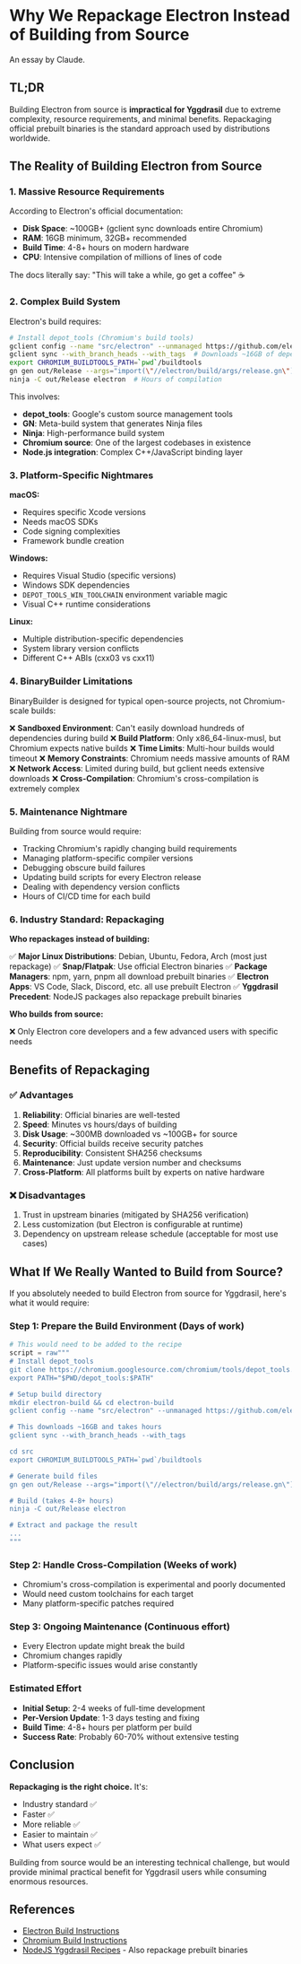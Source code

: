 # Why We Repackage Electron Instead of Building from Source

An essay by Claude.

## TL;DR

Building Electron from source is **impractical for Yggdrasil** due to extreme complexity, resource requirements, and minimal benefits. Repackaging official prebuilt binaries is the standard approach used by distributions worldwide.

## The Reality of Building Electron from Source

### 1. **Massive Resource Requirements**

According to Electron's official documentation:

- **Disk Space**: ~100GB+ (gclient sync downloads entire Chromium)
- **RAM**: 16GB minimum, 32GB+ recommended
- **Build Time**: 4-8+ hours on modern hardware
- **CPU**: Intensive compilation of millions of lines of code

The docs literally say: "This will take a while, go get a coffee" ☕

### 2. **Complex Build System**

Electron's build requires:

```bash
# Install depot_tools (Chromium's build tools)
gclient config --name "src/electron" --unmanaged https://github.com/electron/electron
gclient sync --with_branch_heads --with_tags  # Downloads ~16GB of dependencies
export CHROMIUM_BUILDTOOLS_PATH=`pwd`/buildtools
gn gen out/Release --args="import(\"//electron/build/args/release.gn\")"
ninja -C out/Release electron  # Hours of compilation
```

This involves:
- **depot_tools**: Google's custom source management tools
- **GN**: Meta-build system that generates Ninja files
- **Ninja**: High-performance build system
- **Chromium source**: One of the largest codebases in existence
- **Node.js integration**: Complex C++/JavaScript binding layer

### 3. **Platform-Specific Nightmares**

**macOS:**
- Requires specific Xcode versions
- Needs macOS SDKs
- Code signing complexities
- Framework bundle creation

**Windows:**
- Requires Visual Studio (specific versions)
- Windows SDK dependencies
- `DEPOT_TOOLS_WIN_TOOLCHAIN` environment variable magic
- Visual C++ runtime considerations

**Linux:**
- Multiple distribution-specific dependencies
- System library version conflicts
- Different C++ ABIs (cxx03 vs cxx11)

### 4. **BinaryBuilder Limitations**

BinaryBuilder is designed for typical open-source projects, not Chromium-scale builds:

❌ **Sandboxed Environment**: Can't easily download hundreds of dependencies during build
❌ **Build Platform**: Only x86_64-linux-musl, but Chromium expects native builds
❌ **Time Limits**: Multi-hour builds would timeout
❌ **Memory Constraints**: Chromium needs massive amounts of RAM
❌ **Network Access**: Limited during build, but gclient needs extensive downloads
❌ **Cross-Compilation**: Chromium's cross-compilation is extremely complex

### 5. **Maintenance Nightmare**

Building from source would require:

- Tracking Chromium's rapidly changing build requirements
- Managing platform-specific compiler versions
- Debugging obscure build failures
- Updating build scripts for every Electron release
- Dealing with dependency version conflicts
- Hours of CI/CD time for each build

### 6. **Industry Standard: Repackaging**

**Who repackages instead of building:**

✅ **Major Linux Distributions**: Debian, Ubuntu, Fedora, Arch (most just repackage)
✅ **Snap/Flatpak**: Use official Electron binaries
✅ **Package Managers**: npm, yarn, pnpm all download prebuilt binaries
✅ **Electron Apps**: VS Code, Slack, Discord, etc. all use prebuilt Electron
✅ **Yggdrasil Precedent**: NodeJS packages also repackage prebuilt binaries

**Who builds from source:**

❌ Only Electron core developers and a few advanced users with specific needs

## Benefits of Repackaging

### ✅ Advantages

1. **Reliability**: Official binaries are well-tested
2. **Speed**: Minutes vs hours/days of building
3. **Disk Usage**: ~300MB downloaded vs ~100GB+ for source
4. **Security**: Official builds receive security patches
5. **Reproducibility**: Consistent SHA256 checksums
6. **Maintenance**: Just update version number and checksums
7. **Cross-Platform**: All platforms built by experts on native hardware

### ❌ Disadvantages

1. Trust in upstream binaries (mitigated by SHA256 verification)
2. Less customization (but Electron is configurable at runtime)
3. Dependency on upstream release schedule (acceptable for most use cases)

## What If We Really Wanted to Build from Source?

If you absolutely needed to build Electron from source for Yggdrasil, here's what it would require:

### Step 1: Prepare the Build Environment (Days of work)
```julia
# This would need to be added to the recipe
script = raw"""
# Install depot_tools
git clone https://chromium.googlesource.com/chromium/tools/depot_tools.git
export PATH="$PWD/depot_tools:$PATH"

# Setup build directory
mkdir electron-build && cd electron-build
gclient config --name "src/electron" --unmanaged https://github.com/electron/electron

# This downloads ~16GB and takes hours
gclient sync --with_branch_heads --with_tags

cd src
export CHROMIUM_BUILDTOOLS_PATH=`pwd`/buildtools

# Generate build files
gn gen out/Release --args="import(\"//electron/build/args/release.gn\") target_cpu=\"${target_arch}\""

# Build (takes 4-8+ hours)
ninja -C out/Release electron

# Extract and package the result
...
"""
```

### Step 2: Handle Cross-Compilation (Weeks of work)
- Chromium's cross-compilation is experimental and poorly documented
- Would need custom toolchains for each target
- Many platform-specific patches required

### Step 3: Ongoing Maintenance (Continuous effort)
- Every Electron update might break the build
- Chromium changes rapidly
- Platform-specific issues would arise constantly

### Estimated Effort

- **Initial Setup**: 2-4 weeks of full-time development
- **Per-Version Update**: 1-3 days testing and fixing
- **Build Time**: 4-8+ hours per platform per build
- **Success Rate**: Probably 60-70% without extensive testing

## Conclusion

**Repackaging is the right choice.** It's:
- Industry standard ✅
- Faster ✅
- More reliable ✅
- Easier to maintain ✅
- What users expect ✅

Building from source would be an interesting technical challenge, but would provide minimal practical benefit for Yggdrasil users while consuming enormous resources.

## References

- [Electron Build Instructions](https://www.electronjs.org/docs/latest/development/build-instructions-gn)
- [Chromium Build Instructions](https://chromium.googlesource.com/chromium/src/+/main/docs/linux/build_instructions.md)
- [NodeJS Yggdrasil Recipes](https://github.com/JuliaPackaging/Yggdrasil/tree/master/N/NodeJS) - Also repackage prebuilt binaries

